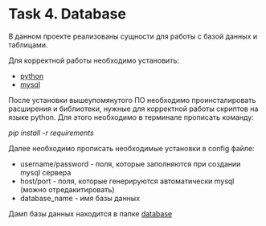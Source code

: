 # Task 4. Database

В данном проекте реализованы сущности для работы с базой данных и таблицами.

Для корректной работы необходимо установить:
- [python](https://www.python.org/downloads/)
- [mysql](https://www.mysql.com/downloads/)

После установки вышеупомянутого ПО необходимо проинсталировать расширения и библиотеки, нужные для корректной работы 
скриптов на языке python.
Для этого необходимо в терминале прописать команду:

*pip install -r requirements*

Далее необходимо прописать необходимые установки в config файле:

- username/password - поля, которые заполняются при создании mysql сервера
- host/port - поля, которые генерируются автоматически mysql (можно отредакитировать)
- database_name - имя базы данных

Дамп базы данных находится в папке [database](https://github.com/tquality-education/m.ivanyuk/blob/fourth_task/database/dump.sql)